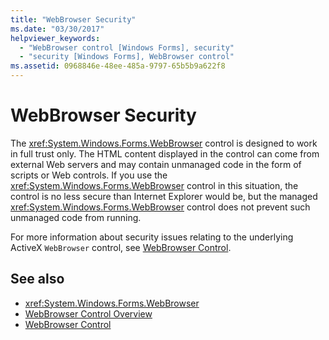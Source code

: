 ```yaml
---
title: "WebBrowser Security"
ms.date: "03/30/2017"
helpviewer_keywords: 
  - "WebBrowser control [Windows Forms], security"
  - "security [Windows Forms], WebBrowser control"
ms.assetid: 0968846e-48ee-485a-9797-65b5b9a622f8
---
```

# WebBrowser Security

The <xref:System.Windows.Forms.WebBrowser> control is designed to work in full trust only. The HTML content displayed in the control can come from external Web servers and may contain unmanaged code in the form of scripts or Web controls. If you use the <xref:System.Windows.Forms.WebBrowser> control in this situation, the control is no less secure than Internet Explorer would be, but the managed <xref:System.Windows.Forms.WebBrowser> control does not prevent such unmanaged code from running.  
  
 For more information about security issues relating to the underlying ActiveX `WebBrowser` control, see [WebBrowser Control](/previous-versions/windows/internet-explorer/ie-developer/platform-apis/aa752040(v=vs.85)).  
  
## See also

- <xref:System.Windows.Forms.WebBrowser>
- [WebBrowser Control Overview](webbrowser-control-overview.md)
- [WebBrowser Control](/previous-versions/windows/internet-explorer/ie-developer/platform-apis/aa752040(v=vs.85))

